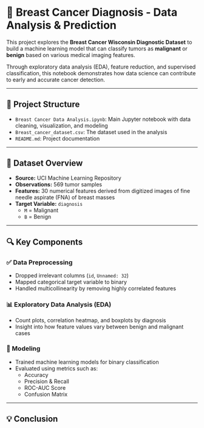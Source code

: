 # 🧠 Breast Cancer Diagnosis - Data Analysis & Prediction

This project explores the **Breast Cancer Wisconsin Diagnostic Dataset** to build a machine learning model that can classify tumors as **malignant** or **benign** based on various medical imaging features.

Through exploratory data analysis (EDA), feature reduction, and supervised classification, this notebook demonstrates how data science can contribute to early and accurate cancer detection.

---

## 📂 Project Structure

- `Breast Cancer Data Analysis.ipynb`: Main Jupyter notebook with data cleaning, visualization, and modeling
- `Breast_cancer_dataset.csv`: The dataset used in the analysis
- `README.md`: Project documentation

---

## 🧬 Dataset Overview

- **Source:** UCI Machine Learning Repository
- **Observations:** 569 tumor samples
- **Features:** 30 numerical features derived from digitized images of fine needle aspirate (FNA) of breast masses
- **Target Variable:** `diagnosis`  
  - `M` = Malignant  
  - `B` = Benign

---

## 🔍 Key Components

### ✅ Data Preprocessing
- Dropped irrelevant columns (`id`, `Unnamed: 32`)
- Mapped categorical target variable to binary
- Handled multicollinearity by removing highly correlated features

### 📊 Exploratory Data Analysis (EDA)
- Count plots, correlation heatmap, and boxplots by diagnosis
- Insight into how feature values vary between benign and malignant cases

### 🤖 Modeling
- Trained machine learning models for binary classification
- Evaluated using metrics such as:
  - Accuracy
  - Precision & Recall
  - ROC-AUC Score
  - Confusion Matrix

---

## 💡 Conclusion
